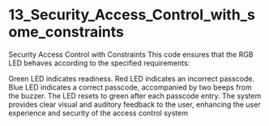 # 13_Security_Access_Control_with_some_constraints

Security Access Control with Constraints
This code ensures that the RGB LED behaves according to the specified requirements:

Green LED indicates readiness.
Red LED indicates an incorrect passcode.
Blue LED indicates a correct passcode, accompanied by two beeps from the buzzer.
The LED resets to green after each passcode entry.
The system provides clear visual and auditory feedback to the user, enhancing the user experience and security of the access control system
